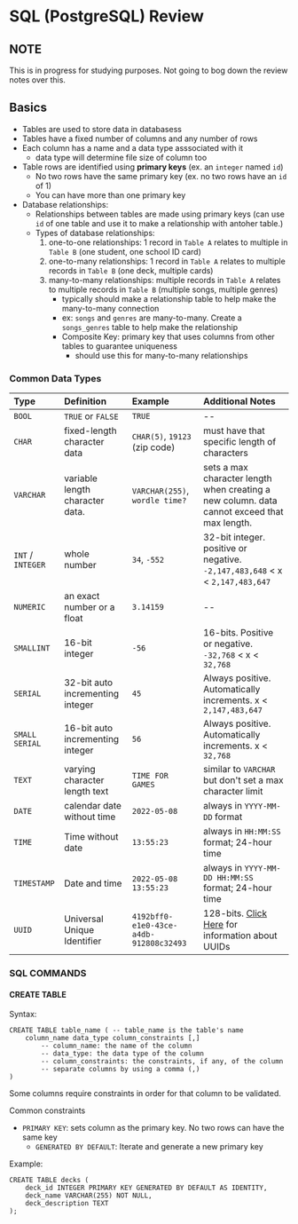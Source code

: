 # SQL (PostgreSQL) Review

## NOTE
This is in progress for studying purposes. Not going to bog down the review notes over this.

## Basics
- Tables are used to store data in databasess
- Tables have a fixed number of columns and any number of rows
- Each column has a name and a data type asssociated with it 
    - data type will determine file size of column too
- Table rows are identified using **primary keys** (ex. an `integer` named `id`)
    - No two rows have the same primary key (ex. no two rows have an `id` of 1)
    - You can have more than one primary key
- Database relationships:
    - Relationships between tables are made using primary keys (can use `id` of one table and use it to make a relationship with antoher table.)
    - Types of database relationships:
        1. one-to-one relationships: 1 record in `Table A` relates to multiple in `Table B` (one student, one school ID card)
        2. one-to-many relationships: 1 record in `Table A` relates to multiple records in `Table B` (one deck, multiple cards)
        3. many-to-many relationships: multiple records in `Table A` relates to multiple records in `Table B` (multiple songs, multiple genres)
            - typically should make a relationship table to help make the many-to-many connection
            - ex: `songs` and `genres` are many-to-many. Create a `songs_genres` table to help make the relationship
            - Composite Key: primary key that uses columns from other tables to guarantee uniqueness
                - should use this for many-to-many relationships

### Common Data Types
Type | Definition | Example | Additional Notes
:-- | :-- | :-- | :--
`BOOL` | `TRUE` or `FALSE` | `TRUE` | --
`CHAR` | fixed-length character data | `CHAR(5)`, `19123` (zip code) | must have that specific length of characters
`VARCHAR` | variable length character data.  | `VARCHAR(255)`, `wordle time?` | sets a max character length when creating a new column. data cannot exceed that max length. 
`INT` / `INTEGER` | whole number | `34`, `-552` | 32-bit integer. positive or negative. `-2,147,483,648` < x < `2,147,483,647`
`NUMERIC` | an exact number or a float | `3.14159` | --
`SMALLINT` | 16-bit integer | `-56` | 16-bits. Positive or negative. `-32,768` < x < `32,768`
`SERIAL` | 32-bit auto incrementing integer | `45` | Always positive. Automatically increments. x < `2,147,483,647`
`SMALL SERIAL` | 16-bit auto incrementing integer | `56` | Always positive. Automatically increments. x < `32,768`
`TEXT` | varying character length text | `TIME FOR GAMES` | similar to `VARCHAR` but don't set a max character limit
`DATE` | calendar date without time | `2022-05-08` | always in `YYYY-MM-DD` format
`TIME` | Time without date | `13:55:23` | always in `HH:MM:SS` format; 24-hour time
`TIMESTAMP` | Date and time | `2022-05-08 13:55:23` | always in `YYYY-MM-DD HH:MM:SS` format; 24-hour time
`UUID` | Universal Unique Identifier | `4192bff0-e1e0-43ce-a4db-912808c32493` | 128-bits. [Click Here](https://cloud.google.com/bigquery/docs/reference/standard-sql/uuid_functions) for information about UUIDs

### SQL COMMANDS

#### CREATE TABLE
Syntax: 
```postgres
CREATE TABLE table_name ( -- table_name is the table's name
    column_name data_type column_constraints [,]
        -- column_name: the name of the column
        -- data_type: the data type of the column
        -- column_constraints: the constraints, if any, of the column
        -- separate columns by using a comma (,)
)
```
Some columns require constraints in order for that column to be validated.

Common constraints
- `PRIMARY KEY`: sets column as the primary key. No two rows can have the same key
    - `GENERATED BY DEFAULT`: Iterate and generate a new primary key

Example: 
```postgres
CREATE TABLE decks (
    deck_id INTEGER PRIMARY KEY GENERATED BY DEFAULT AS IDENTITY,
    deck_name VARCHAR(255) NOT NULL,
    deck_description TEXT
);
```
